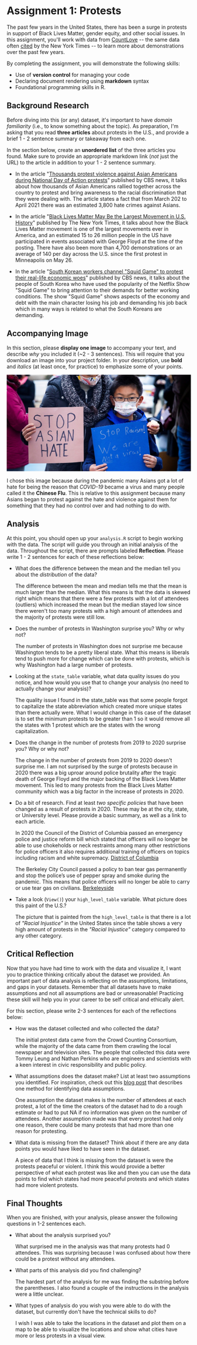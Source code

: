 # Assignment 1: Protests
The past few years in the United States, there has been a surge in protests in support of Black Lives Matter, gender equity, and other social issues. In this assignment, you'll work with data from [CountLove](https://countlove.org/) -- the same data often [cited](https://www.nytimes.com/2020/08/28/us/black-lives-matter-protest.html) by the New York Times -- to learn more about demonstrations over the past few years.

By completing the assignment, you will demonstrate the following skills:

- Use of **version control** for managing your code
- Declaring document rendering using **markdown** syntax
- Foundational programming skills in R.

## Background Research
Before diving into this (or any) dataset, it's important to have _domain familiarity_ (i.e., to know something about the topic). As preparation, I'm asking that you read **three articles** about protests in the U.S., and provide a brief 1 - 2 sentence summary or takeaway from each one.

In the section below, create an **unordered list** of the three articles you found. Make sure to provide an appropriate markdown link (_not_ just the URL) to the article in addition to your 1 - 2 sentence summary.

- In the article "[Thousands protest violence against Asian Americans during National Day of Action protests](https://www.cbsnews.com/news/asian-american-protests-national-day-of-action-condemn-violence-against-asian-americans/)" published by CBS news, it talks about how thousands of Asian Americans rallied together across the country to protest and bring awareness to the racial discrimination that they were dealing with. The article states a fact that from March 202 to April 2021 there was an estimated 3,800 hate crimes against Asians.

- In the article "[Black Lives Matter May Be the Largest Movement in U.S. History](https://www.nytimes.com/interactive/2020/07/03/us/george-floyd-protests-crowd-size.html)" published by The New York Times, it talks about how the Black Lives Matter movement is one of the largest movements ever in America, and an estimated 15 to 26 million people in the US have participated in events associated with George Floyd at the time of the posting. There have also been more than 4,700 demonstrations or an average of 140 per day across the U.S. since the first protest in Minneapolis on May 26.

- In the article "[South Korean workers channel "Squid Game" to protest their real-life economic woes](https://www.cbsnews.com/news/south-korea-squid-game-labor-union-protest/)" published by CBS news, it talks about the people of South Korea who have used the popularity of the Netflix Show "Squid Game" to bring attention to their demands for better working conditions. The show "Squid Game" shows aspects of the economy and debt with the main character losing his job and demanding his job back which in many ways is related to what the South Koreans are demanding.

## Accompanying Image
In this section, please **display one image** to accompany your text, and describe _why_ you included it (~2 - 3 sentences). This will require that you download an image into your project folder. In your description, use **bold** and _italics_ (at least once, for practice) to emphasize some of your points.

![Asian Protests](./asian.jpeg)

I chose this image because during the pandemic many Asians got a lot of hate for being the reason that _COVID-19_ became a virus and many people called it the **Chinese Flu**. This is relative to this assignment because many Asians began to protest against the hate and violence against them for something that they had no control over and had nothing to do with.

## Analysis
At this point, you should open up your `analysis.R` script to begin working with the data. The script will guide you through an initial analysis of the data. Throughout the script, there are prompts labeled **Reflection**. Please write 1 - 2 sentences for each of these reflections below:

- What does the difference between the mean and the median tell you about the *distribution* of the data?

  The difference between the mean and median tells me that the mean is much larger than the median. What this means is that the data is skewed right which means that there were a few protests with a lot of attendees (outliers) which increased the mean but the median stayed low since there weren't too many protests with a high amount of attendees and the majority of protests were still low.

- Does the number of protests in Washington surprise you? Why or why not?

  The number of protests in Washington does not surprise me because Washington tends to be a pretty liberal state. What this means is liberals tend to push more for change which can be done with protests, which is why Washington had a large number of protests.

- Looking at the `state_table` variable, what data quality issues do you notice, and how would you use that to change your analysis (no need to actually change your analysis)?

  The quality issue I found in the state_table was that some people forgot to capitalize the state abbreviation which created more unique states than there actually were. What I would change in this case of the dataset is to set the minimum protests to be greater than 1 so it would remove all the states with 1 protest which are the states with the wrong capitalization.

- Does the change in the number of protests from 2019 to 2020 surprise you? Why or why not?

  The change in the number of protests from 2019 to 2020 doesn't surprise me. I am not surprised by the surge of protests because in 2020 there was a big uproar around police brutality after the tragic death of George Floyd and the major backing of the Black Lives Matter movement. This led to many protests from the Black Lives Matter community which was a big factor in the increase of protests in 2020.

- Do a bit of research. Find at least *two specific policies* that have been changed as a result of protests in 2020. These may be at the city, state, or University level. Please provide a basic summary, as well as a link to each article.

  In 2020 the Council of the District of Columbia passed an emergency police and justice reform bill which stated that officers will no longer be able to use chokeholds or neck restraints among many other restrictions for police officers it also requires additional training of officers on topics including racism and white supremacy. [District of Columbia](https://dccouncil.us/council-unanimously-passes-emergency-police-and-justice-reform-measure/)

  The Berkeley City Council passed a policy to ban tear gas permanently and stop the police’s use of pepper spray and smoke during the pandemic. This means that police officers will no longer be able to carry or use tear gas on civilians. [Berkeleyside](https://www.berkeleyside.org/2020/06/10/officials-ban-tear-gas-in-berkeley-approve-other-police-reforms)

- Take a look (`View()`) your `high_level_table` variable. What picture does this paint of the U.S.?

  The picture that is painted from the `high_level_table` is that there is a lot of _"Racial Injustice"_ in the United States since the table shows a very high amount of protests in the _"Racial Injustice"_ category compared to any other category.

## Critical Reflection
Now that you have had time to work with the data and visualize it, I want you to practice thinking critically about the dataset we provided. An important part of data analysis is reflecting on the assumptions, limitations, and gaps in your datasets. Remember that all datasets have to make assumptions and not all assumptions are bad or unreasonable! Practicing these skill will help you in your career to be self critical and ethically alert.

For this section, please write 2-3 sentences for each of the reflections below:

- How was the dataset collected and who collected the data?

  The initial protest data came from the Crowd Counting Consortium, while the majority of the data came from them crawling the local newspaper and television sites. The people that collected this data were Tommy Leung and Nathan Perkins who are engineers and scientists with a keen interest in civic responsibility and public policy.

- What assumptions does the dataset make? List at least two assumptions you identified. For inspiration, check out this [blog post](https://towardsdatascience.com/check-your-assumptions-about-your-data-20be250c143) that describes one method for identifying data assumptions.

    One assumption the dataset makes is the number of attendees at each protest, a lot of the time the creators of the dataset had to do a rough estimate or had to put NA if no information was given on the number of attendees. Another assumption made was that every protest had only one reason, there could be many protests that had more than one reason for protesting.

- What data is missing from the dataset? Think about if there are any data points you would have liked to have seen in the dataset.

   A piece of data that I think is missing from the dataset is were the protests peaceful or violent. I think this would provide a better perspective of what each protest was like and then you can use the data points to find which states had more peaceful protests and which states had more violent protests.

## Final Thoughts
When you are finished, with your analysis, please answer the following questions in 1-2 sentences each.

- What about the analysis surprised you?

  What surprised me in the analysis was that many protests had 0 attendees. This was surprising because I was confused about how there could be a protest without any attendees.

- What parts of this analysis did you find challenging?

  The hardest part of the analysis for me was finding the substring before the parentheses. I also found a couple of the instructions in the analysis were a little unclear.

- What types of analysis do you wish you were able to do with the dataset, but currently don't have the technical skills to do?

    I wish I was able to take the locations in the dataset and plot them on a map to be able to visualize the locations and show what cities have more or less protests in a visual view.

